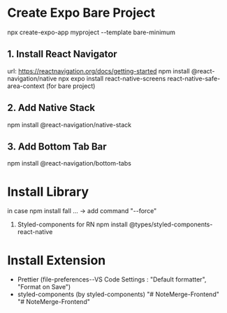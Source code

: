 # Create Expo Bare Project

npx create-expo-app myproject --template bare-minimum

## 1. Install React Navigator

url: https://reactnavigation.org/docs/getting-started
npm install @react-navigation/native
npx expo install react-native-screens react-native-safe-area-context (for bare project)

## 2. Add Native Stack

npm install @react-navigation/native-stack

## 3. Add Bottom Tab Bar

npm install @react-navigation/bottom-tabs

# Install Library

in case npm install fall ... -> add command "--force"

1. Styled-components for RN
   npm install @types/styled-components-react-native

# Install Extension

- Prettier (file-preferences--VS Code Settings : "Default formatter", "Format on Save")
- styled-components (by styled-components)
"# NoteMerge-Frontend" 
"# NoteMerge-Frontend" 
